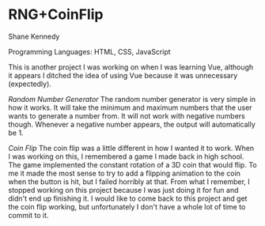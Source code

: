 # RNG+CoinFlip

Shane Kennedy

Programming Languages: HTML, CSS, JavaScript

This is another project I was working on when I was learning Vue, although it appears I ditched the idea of using Vue because it was unnecessary (expectedly).

*Random Number Generator*
The random number generator is very simple in how it works. It will take the minimum and maximum numbers that the user wants to generate a number from. It will not work with negative numbers though. Whenever a negative number appears, the output will automatically be 1.

*Coin Flip*
The coin flip was a little different in how I wanted it to work. When I was working on this, I remembered a game I made back in high school. The game implemented the constant rotation of a 3D coin that would flip. To me it made the most sense to try to add a flipping animation to the coin when the button is hit, but I failed horribly at that. From what I remember, I stopped working on this project because I was just doing it for fun and didn't end up finishing it. I would like to come back to this project and get the coin flip working, but unfortunately I don't have a whole lot of time to commit to it.
